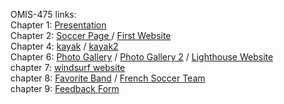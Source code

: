 OMIS-475 links: <br>
Chapter 1: <a href="https://antoinemotte.github.io/omis-475/presentation.html"> Presentation </a> <br>
Chapter 2: <a href="https://antoinemotte.github.io/omis-475/chap1.html"> Soccer Page </a> / 
    <a href="https://antoinemotte.github.io/omis-475/chap2/advantage.html"> First Website</a> <br>
Chapter 4: <a href="https://antoinemotte.github.io/omis-475/chap4/kayak1.html"> kayak</a> / 
    <a href="https://antoinemotte.github.io/omis-475/chap4/kayak2.html"> kayak2</a> <br>
Chapter 6: <a href="https://antoinemotte.github.io/omis-475/chap6/photogallery.html"> Photo Gallery</a>  /
<a href="https://antoinemotte.github.io/omis-475/chap6/photogallery2.html"> Photo Gallery 2</a> /
<a href="https://antoinemotte.github.io/omis-475/chap6/lighthouseWebsite.html"> Lighthouse Website</a> <br>
chapter 7: <a href="https://antoinemotte.github.io/omis-475/chap7ex8/windsurf.html"> windsurf website</a> <br>
chapter 8: <a href="https://antoinemotte.github.io/omis-475/Chapter8/band8.html"> Favorite Band</a> / <a href="https://antoinemotte.github.io/omis-475/Chapter8/sport8.html"> French Soccer Team</a> <br>
chapter 9: <a href="https://antoinemotte.github.io/omis-475/chap9/FormEx3.html"> Feedback Form</a> 



